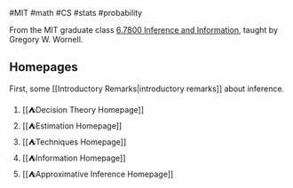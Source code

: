 #MIT #math #CS #stats #probability 

From the MIT graduate class [6.7800 Inference and Information](http://student.mit.edu/catalog/search.cgi?search=6.7800), taught by Gregory W. Wornell.
## Homepages

First, some [[Introductory Remarks|introductory remarks]] about inference.

1. [[⛺Decision Theory Homepage]]
2. [[⛺Estimation Homepage]]
3. [[⛺Techniques Homepage]]
4. [[⛺Information Homepage]]
5. [[⛺Approximative Inference Homepage]]

